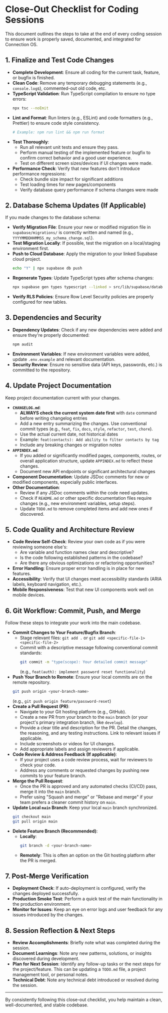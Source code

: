 # Close-Out Checklist for Coding Sessions

This document outlines the steps to take at the end of every coding session to ensure work is properly saved, documented, and integrated for Connection OS.

## 1. Finalize and Test Code Changes

- **Complete Development**: Ensure all coding for the current task, feature, or bugfix is finished.
- **Clean Code**: Remove any temporary debugging statements (e.g., `console.log`s), commented-out old code, etc.
- **TypeScript Validation**: Run TypeScript compilation to ensure no type errors:
  ```bash
  npx tsc --noEmit
  ```
- **Lint and Format**: Run linters (e.g., ESLint) and code formatters (e.g., Prettier) to ensure code style consistency.
  ```bash
  # Example: npm run lint && npm run format
  ```
- **Test Thoroughly**:
    - Run all relevant unit tests and ensure they pass.
    - Perform manual testing of the implemented feature or bugfix to confirm correct behavior and a good user experience.
    - Test on different screen sizes/devices if UI changes were made.
- **Performance Check**: Verify that new features don't introduce performance regressions:
    - Check bundle size impact for significant additions
    - Test loading times for new pages/components
    - Verify database query performance if schema changes were made

## 2. Database Schema Updates (If Applicable)

If you made changes to the database schema:

- **Verify Migration File**: Ensure your new or modified migration file in `supabase/migrations/` is correctly written and named (e.g., `YYYYMMDDHHMMSS_my_schema_change.sql`).
- **Test Migration Locally**: If possible, test the migration on a local/staging environment first.
- **Push to Cloud Database**: Apply the migration to your linked Supabase cloud project.
  ```bash
  echo "Y" | npx supabase db push
  ```
- **Regenerate Types**: Update TypeScript types after schema changes:
  ```bash
  npx supabase gen types typescript --linked > src/lib/supabase/database.types.ts
  ```
- **Verify RLS Policies**: Ensure Row Level Security policies are properly configured for new tables.

## 3. Dependencies and Security

- **Dependency Updates**: Check if any new dependencies were added and ensure they're properly documented:
  ```bash
  npm audit
  ```
- **Environment Variables**: If new environment variables were added, update `.env.example` and relevant documentation.
- **Security Review**: Ensure no sensitive data (API keys, passwords, etc.) is committed to the repository.

## 4. Update Project Documentation

Keep project documentation current with your changes.

- **`CHANGELOG.md`**:
    - **ALWAYS check the current system date first** with `date` command before writing changelog entries
    - Add a new entry summarizing the changes. Use conventional commit types (e.g., `feat`, `fix`, `docs`, `style`, `refactor`, `test`, `chore`).
    - Use the actual current date, not historical dates
    - Example: `feat(contacts): Add ability to filter contacts by tag`
    - Include any breaking changes or migration notes
- **`APPINDEX.md`**:
    - If you added or significantly modified pages, components, routes, or overall application structure, update `APPINDEX.md` to reflect these changes.
    - Document new API endpoints or significant architectural changes
- **Component Documentation**: Update JSDoc comments for new or modified components, especially public interfaces.
- **Other Documentation**:
    - Review if any JSDoc comments within the code need updates.
    - Check if `README.md` or other specific documentation files require changes (e.g., new environment variables, setup steps).
    - Update `TODO.md` to remove completed items and add new ones if discovered.

## 5. Code Quality and Architecture Review

- **Code Review Self-Check**: Review your own code as if you were reviewing someone else's:
    - Are variable and function names clear and descriptive?
    - Is the code following established patterns in the codebase?
    - Are there any obvious optimizations or refactoring opportunities?
- **Error Handling**: Ensure proper error handling is in place for new features.
- **Accessibility**: Verify that UI changes meet accessibility standards (ARIA labels, keyboard navigation, etc.).
- **Mobile Responsiveness**: Test that new UI components work well on mobile devices.

## 6. Git Workflow: Commit, Push, and Merge

Follow these steps to integrate your work into the main codebase.

- **Commit Changes to Your Feature/Bugfix Branch**:
    - Stage relevant files: `git add .` or `git add <specific-file-1> <specific-file-2>`
    - Commit with a descriptive message following conventional commit standards:
      ```bash
      git commit -m "type(scope): Your detailed commit message"
      ```
      (e.g., `feat(auth): implement password reset functionality`)
- **Push Your Branch to Remote**: Ensure your local commits are on the remote repository.
  ```bash
  git push origin <your-branch-name>
  ```
  (e.g., `git push origin feature/password-reset`)
- **Create a Pull Request (PR)**:
    - Navigate to your Git hosting platform (e.g., GitHub).
    - Create a new PR from your branch to the `main` branch (or your project's primary integration branch, like `develop`).
    - Provide a clear title and description for the PR. Detail the changes, the reasoning, and any testing instructions. Link to relevant issues if applicable.
    - Include screenshots or videos for UI changes.
    - Add appropriate labels and assign reviewers if applicable.
- **Code Review & Address Feedback (If applicable)**:
    - If your project uses a code review process, wait for reviewers to check your code.
    - Address any comments or requested changes by pushing new commits to your feature branch.
- **Merge the Pull Request**: 
    - Once the PR is approved and any automated checks (CI/CD) pass, merge it into the `main` branch.
    - Prefer using "Squash and merge" or "Rebase and merge" if your team prefers a cleaner commit history on `main`.
- **Update Local `main` Branch**: Keep your local `main` branch synchronized.
  ```bash
  git checkout main
  git pull origin main
  ```
- **Delete Feature Branch (Recommended)**:
    - **Locally**:
      ```bash
      git branch -d <your-branch-name>
      ```
    - **Remotely**: This is often an option on the Git hosting platform after the PR is merged.

## 7. Post-Merge Verification

- **Deployment Check**: If auto-deployment is configured, verify the changes deployed successfully.
- **Production Smoke Test**: Perform a quick test of the main functionality in the production environment.
- **Monitor for Issues**: Keep an eye on error logs and user feedback for any issues introduced by the changes.

## 8. Session Reflection & Next Steps

- **Review Accomplishments**: Briefly note what was completed during the session.
- **Document Learnings**: Note any new patterns, solutions, or insights discovered during development.
- **Plan for Next Session**: Identify any follow-up tasks or the next steps for the project/feature. This can be updating a `TODO.md` file, a project management tool, or personal notes.
- **Technical Debt**: Note any technical debt introduced or resolved during the session.

---

By consistently following this close-out checklist, you help maintain a clean, well-documented, and stable codebase. 
